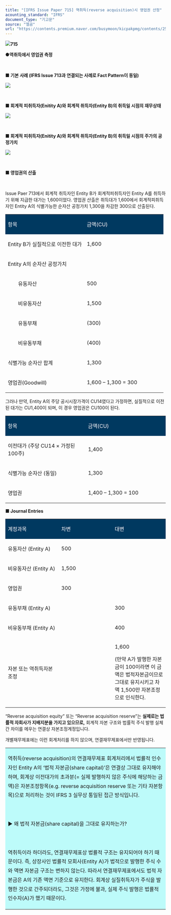 ```yaml
---
title: "[IFRS Issue Paper 715] 역취득(reverse acquisition)시 영업권 산정"
acounting_standard: "IFRS"
document_type: "기고문"
source: "엘곰"
url: "https://contents.premium.naver.com/busymoon/kicpakpmg/contents/250519113454906no"
---
```

![](https://n2.news.naver.com/l.gif?type=content)**715**

**●역취득에서 영업권 측정**

**​**

**■ 기본 사례 (IFRS Issue 713과 연결되는 사례로 Fact Pattern이 동일)**

![](https://scs-phinf.pstatic.net/MjAyNTA1MTlfMTU2/MDAxNzQ3NjIwMTQ2MTM5.o_cVxHJzGhUO0WEcpZdEkBdyp5lgQKExUuSidSL3d_cg.9ZfDgPTeQ9qQKCKM7ahNLPhM_6YZllacpXMDoSrIXGsg.PNG/image.png?type=w800)

**​**

**■ 회계적 피취득자(Enitity A)와 회계적 취득자(Entity B)의 취득일 시점의 재무상태**

![](https://scs-phinf.pstatic.net/MjAyNTA1MTlfNjYg/MDAxNzQ3NjE5ODE1Njky.cBLjLY1aTasGQhQptIm1jSti8C4Fvl5w9EyYoWzVA50g.74BIO3YwKpgfT9MW2m1ZFLTAzsNGMRkTsFuhDi7YEC0g.PNG/image.png?type=w800)

**​**

**■ 회계적 피취득자(Enitity A)와 회계적 취득자(Entity B)의 취득일 시점의 주가의 공정가치**

![](https://scs-phinf.pstatic.net/MjAyNTA1MTlfNjMg/MDAxNzQ3NjE5ODM2MTIw.lvKuBIorjqBXx58_oTpQCuEJBZ08mJet1Tv9Q7q_iFEg.6GyaCuErFeq2WLzAuocO_rFALX1pUVsN3ta-ern8ASkg.PNG/image.png?type=w800)

**​**

**■ 영업권의 산출**

**​**

Issue Paer 713에서 회계적 취득자인 Entity B가 회계적피취득자인 Entity A를 취득하기 위해 지급한 대가는 1,600이었다. 영업권 산출은 취득대가 1,600에서 회계적피취득자인 Entity A의 식별가능한 순자산 공정가치 1,300을 차감한 300으로 산출된다.

<table style=""><tbody><tr><td colspan="1" rowspan="1" style="width: 50.0%; height: 40.0px;  background-color: #003960;"><div><p style=""><span style="color:#ffffff;">항목</span></p></div></td><td colspan="1" rowspan="1" style="width: 50.0%; height: 40.0px;  background-color: #003960;"><div><p style=""><span style="color:#ffffff;">금액(CU)</span></p></div></td></tr><tr><td colspan="1" rowspan="1" style="width: 50.0%; height: 40.0px;  "><div><p style=""><span style="">Entity B가 실질적으로 이전한 대가</span></p></div></td><td colspan="1" rowspan="1" style="width: 50.0%; height: 40.0px;  "><div><p style=""><span style="">1,600</span></p></div></td></tr><tr><td colspan="1" rowspan="1" style="width: 50.0%; height: 40.0px;  "><div><p style=""><span style=""></span><span style="">Entity A의 순자산 공정가치</span></p></div></td><td colspan="1" rowspan="1" style="width: 50.0%; height: 40.0px;  "><div><p style=""><span style="">​</span></p></div></td></tr><tr><td colspan="1" rowspan="1" style="width: 50.0%; height: 40.0px;  "><div><p style=""><span style="">  유동자산</span></p></div></td><td colspan="1" rowspan="1" style="width: 50.0%; height: 40.0px;  "><div><p style=""><span style="">500</span></p></div></td></tr><tr><td colspan="1" rowspan="1" style="width: 50.0%; height: 40.0px;  "><div><p style=""><span style="">  비유동자산</span></p></div></td><td colspan="1" rowspan="1" style="width: 50.0%; height: 40.0px;  "><div><p style=""><span style="">1,500</span></p></div></td></tr><tr><td colspan="1" rowspan="1" style="width: 50.0%; height: 40.0px;  "><div><p style=""><span style="">  유동부채</span></p></div></td><td colspan="1" rowspan="1" style="width: 50.0%; height: 40.0px;  "><div><p style=""><span style="">(300)</span></p></div></td></tr><tr><td colspan="1" rowspan="1" style="width: 50.0%; height: 40.0px;  "><div><p style=""><span style="">  비유동부채</span></p></div></td><td colspan="1" rowspan="1" style="width: 50.0%; height: 40.0px;  "><div><p style=""><span style="">(400)</span></p></div></td></tr><tr><td colspan="1" rowspan="1" style="width: 50.0%; height: 40.0px;  "><div><p style=""><span style="">식별가능 순자산 합계</span></p></div></td><td colspan="1" rowspan="1" style="width: 50.0%; height: 40.0px;  "><div><p style=""><span style="">1,300</span></p></div></td></tr><tr><td colspan="1" rowspan="1" style="width: 50.0%; height: 40.0px;  "><div><p style=""><span style=""></span><span style="">영업권(Goodwill)</span></p></div></td><td colspan="1" rowspan="1" style="width: 50.0%; height: 40.0px;  "><div><p style=""><span style="">1,600 – 1,300 = 300</span></p></div></td></tr></tbody></table>

그러나 만약, Entity A의 주당 공시시장가격이 CU14였다고 가정하면, 실질적으로 이전된 대가는 CU1,400이 되며, 이 경우 영업권은 CU100이 된다.

<table style=""><tbody><tr><td colspan="1" rowspan="1" style="width: 50.0%; height: 40.0px;  background-color: #003960;"><div><p style=""><span style="color:#ffffff;">항목</span></p></div></td><td colspan="1" rowspan="1" style="width: 50.0%; height: 40.0px;  background-color: #003960;"><div><p style=""><span style="color:#ffffff;">금액(CU)</span></p></div></td></tr><tr><td colspan="1" rowspan="1" style="width: 50.0%; height: 40.0px;  "><div><p style=""><span style="">이전대가 (주당 CU14 × 가정된 100주)</span></p></div></td><td colspan="1" rowspan="1" style="width: 50.0%; height: 40.0px;  "><div><p style=""><span style="">1,400</span></p></div></td></tr><tr><td colspan="1" rowspan="1" style="width: 50.0%; height: 40.0px;  "><div><p style=""><span style="">식별가능 순자산 (동일)</span></p></div></td><td colspan="1" rowspan="1" style="width: 50.0%; height: 40.0px;  "><div><p style=""><span style="">1,300</span></p></div></td></tr><tr><td colspan="1" rowspan="1" style="width: 50.0%; height: 40.0px;  "><div><p style=""><span style="">영업권</span></p></div></td><td colspan="1" rowspan="1" style="width: 50.0%; height: 40.0px;  "><div><p style=""><span style="">1,400 – 1,300 = 100</span></p></div></td></tr></tbody></table>

**■ Journal Entries**

<table style=""><tbody><tr><td colspan="1" rowspan="1" style="width: 33.33%; height: 40.0px;  background-color: #003960;"><div><p style=""><span style="color:#ffffff;">계정과목</span></p></div></td><td colspan="1" rowspan="1" style="width: 33.33%; height: 40.0px;  background-color: #003960;"><div><p style=""><span style="color:#ffffff;">차변</span></p></div></td><td colspan="1" rowspan="1" style="width: 33.33%; height: 40.0px;  background-color: #003960;"><div><p style=""><span style="color:#ffffff;">대변</span></p></div></td></tr><tr><td colspan="1" rowspan="1" style="width: 33.33%; height: 40.0px;  "><div><p style=""><span style="">유동자산 (Entity A)</span></p></div></td><td colspan="1" rowspan="1" style="width: 33.33%; height: 40.0px;  "><div><p style=""><span style="">500</span></p></div></td><td colspan="1" rowspan="1" style="width: 33.33%; height: 40.0px;  "><div><p style=""><span style=""></span></p></div></td></tr><tr><td colspan="1" rowspan="1" style="width: 33.33%; height: 40.0px;  "><div><p style=""><span style="">비유동자산 (Entity A)</span></p></div></td><td colspan="1" rowspan="1" style="width: 33.33%; height: 40.0px;  "><div><p style=""><span style="">1,500</span></p></div></td><td colspan="1" rowspan="1" style="width: 33.33%; height: 40.0px;  "><div><p style=""><span style=""></span></p></div></td></tr><tr><td colspan="1" rowspan="1" style="width: 33.33%; height: 40.0px;  "><div><p style=""><span style="">영업권</span></p></div></td><td colspan="1" rowspan="1" style="width: 33.33%; height: 40.0px;  "><div><p style=""><span style="">300</span></p></div></td><td colspan="1" rowspan="1" style="width: 33.33%; height: 40.0px;  "><div><p style=""><span style=""></span></p></div></td></tr><tr><td colspan="1" rowspan="1" style="width: 33.33%; height: 40.0px;  "><div><p style=""><span style="">유동부채 (Entity A)</span></p></div></td><td colspan="1" rowspan="1" style="width: 33.33%; height: 40.0px;  "><div><p style=""><span style=""></span></p></div></td><td colspan="1" rowspan="1" style="width: 33.33%; height: 40.0px;  "><div><p style=""><span style="">300</span></p></div></td></tr><tr><td colspan="1" rowspan="1" style="width: 33.33%; height: 40.0px;  "><div><p style=""><span style="">비유동부채 (Entity A)</span></p></div></td><td colspan="1" rowspan="1" style="width: 33.33%; height: 40.0px;  "><div><p style=""><span style=""></span></p></div></td><td colspan="1" rowspan="1" style="width: 33.33%; height: 40.0px;  "><div><p style=""><span style="">400</span></p></div></td></tr><tr><td colspan="1" rowspan="1" style="width: 33.33%; height: 40.0px;  "><div><p style=""><span style="">자본 또는 역취득자본조정</span></p></div></td><td colspan="1" rowspan="1" style="width: 33.33%; height: 40.0px;  "><div><p style=""><span style=""></span></p></div></td><td colspan="1" rowspan="1" style="width: 33.33%; height: 40.0px;  "><div><p style=""><span style="">1,600</span></p></div><div><p style=""><span style="">(만약 A가 발행한 자본금이 100이라면 이 금액은 법적자본금이므로 그대로 유지시키고 차액 1,500만 자본조정으로 인식한다.</span></p></div></td></tr></tbody></table>

“Reverse acquisition equity” 또는 “Reverse acquisition reserve”는 **실제로는 법률적 자회사가 지배지분을 가지고 있으므로,** 회계적 자본 구조와 법률적 주식 발행 실체 간 차이를 메우는 연결상 자본조정계정입니다.

개별재무제표에는 이런 회계처리를 하지 않으며, 연결재무제표에서만 반영됩니다.

<table style=""><tbody><tr><td colspan="3" rowspan="1" style="width: 100.0%; height: 129.0px;  background-color: #bdfbfa;"><div><p style="line-height:1.8;"><span style="">역취득(reverse acquisition)의 연결재무제표 회계처리에서 법률적 인수자인 Entity A의 ‘법적 자본금(share capital)’은 연결상 그대로 유지해야 하며, 회계상 이전대가의 초과분(= 실제 발행하지 않은 주식에 해당하는 금액)은 자본조정항목(e.g. reverse acquisition reserve 또는 기타 자본항목)으로 처리하는 것이 IFRS 3 실무상 통일된 접근 방식입니다.</span></p></div><div><p style="line-height:1.8;"><span style="">​</span></p></div><div><p style="line-height:1.8;"><span style="">▶ 왜 법적 자본금(share capital)을 그대로 유지하는가?</span></p></div><div><p style="line-height:1.8;"><span style="">​</span></p></div><div><p style="line-height:1.8;"><span style="">역취득이라 하더라도, 연결재무제표상 법률적 구조는 유지되어야 하기 때문이다. 즉, 상장사인 법률적 모회사(Entity A)가 법적으로 발행한 주식 수와 액면 자본금 구조는 변하지 않는다. 따라서 연결재무제표에서도 법적 자본금은 A의 기존 액면 기준으로 유지한다. 회계상 실질취득자가 주식을 발행한 것으로 간주되더라도, 그것은 가정에 불과, 실제 주식 발행은 법률적 인수자(A)가 했기 때문이다.</span></p></div></td></tr></tbody></table>

​
